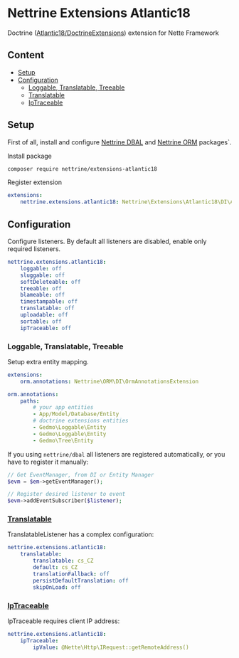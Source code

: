 # Nettrine Extensions Atlantic18

Doctrine ([Atlantic18/DoctrineExtensions](https://github.com/Atlantic18/DoctrineExtensions)) extension for Nette Framework

## Content

- [Setup](#setup)
- [Configuration](#configuration)
    - [Loggable, Translatable, Treeable](#loggable-translatable-treeable)
    - [Translatable](#translatable)
    - [IpTraceable](#iptraceable)

## Setup

First of all, install and configure [Nettrine DBAL](https://github.com/nettrine/dbal) and [Nettrine ORM](https://github.com/nettrine/orm) packages`.

Install package

```bash
composer require nettrine/extensions-atlantic18
```

Register extension

```yaml
extensions:
    nettrine.extensions.atlantic18: Nettrine\Extensions\Atlantic18\DI\Atlantic18BehaviorExtension
```

## Configuration

Configure listeners. By default all listeners are disabled, enable only required listeners.

```yaml
nettrine.extensions.atlantic18:
    loggable: off
    sluggable: off
    softDeleteable: off
    treeable: off
    blameable: off
    timestampable: off
    translatable: off
    uploadable: off
    sortable: off
    ipTraceable: off
```

### Loggable, Translatable, Treeable

Setup extra entity mapping.

```yaml
extensions:
    orm.annotations: Nettrine\ORM\DI\OrmAnnotationsExtension

orm.annotations:
    paths:
        # your app entities
        - App/Model/Database/Entity
        # doctrine extensions entities
        - Gedmo\Loggable\Entity
        - Gedmo\Loggable\Entity
        - Gedmo\Tree\Entity
```

If you using `nettrine/dbal` all listeners are registered automatically, or you have to register it manually:

```php
// Get EventManager, from DI or Entity Manager
$evm = $em->getEventManager();

// Register desired listener to event
$evm->addEventSubscriber($listener);

```
### [Translatable](https://github.com/Atlantic18/DoctrineExtensions/blob/v2.4.x/doc/translatable.md)

TranslatableListener has a complex configuration:

```yaml
nettrine.extensions.atlantic18:
    translatable:
        translatable: cs_CZ
        default: cs_CZ
        translationFallback: off
        persistDefaultTranslation: off
        skipOnLoad: off
```

### [IpTraceable](https://github.com/Atlantic18/DoctrineExtensions/blob/v2.4.x/doc/ip_traceable.md)

IpTraceable requires client IP address:

```yaml
nettrine.extensions.atlantic18:
    ipTraceable:
        ipValue: @Nette\Http\IRequest::getRemoteAddress()
```

